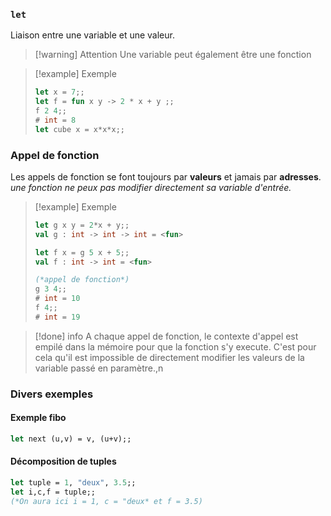 
### `let`
Liaison entre une variable et une valeur. 
>[!warning] Attention
>Une variable peut également être une fonction

>[!example] Exemple
>```ocaml
>let x = 7;;
>let f = fun x y -> 2 * x + y ;;
>f 2 4;;
># int = 8
>let cube x = x*x*x;;
>```


### Appel de fonction
Les appels de fonction se font toujours par **valeurs** et jamais par **adresses**. *une fonction ne peux pas modifier directement sa variable d'entrée.*

> [!example] Exemple
> ```ocaml
> let g x y = 2*x + y;;
> val g : int -> int -> int = <fun>
> 
> let f x = g 5 x + 5;; 
> val f : int -> int = <fun>
> 
> (*appel de fonction*)
> g 3 4;;
> # int = 10
> f 4;;
 > # int = 19
> ```

> [!done] info
> A chaque appel de fonction, le contexte d'appel est empilé dans la mémoire pour que la fonction s'y execute.
> C'est pour cela qu'il est impossible de directement modifier les valeurs de la variable passé en paramètre.,n


### Divers exemples
#### Exemple fibo
```ocaml
let next (u,v) = v, (u+v);;
```
#### Décomposition de tuples
```ocaml
let tuple = 1, "deux", 3.5;;
let i,c,f = tuple;;
(*On aura ici i = 1, c = "deux* et f = 3.5)
```